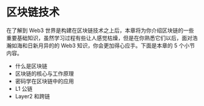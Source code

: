 # 区块链技术
在了解到 Web3 世界是构建在区块链技术之上后，本章将为你介绍区块链的一些重要基础知识，虽然学习过程有些让人感觉枯燥，但是在你熟悉它们以后，面对浩瀚如海和日新月异的的 Web3 知识，你会更加得心应手。下面是本章的 5 个小节内容。

- 什么是区块链
- 区块链的核心与工作原理
- 密码学在区块链中的应用
- L1 公链
- Layer2 和跨链
